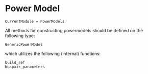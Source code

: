 # Power Model

```@meta
CurrentModule = PowerModels
```

All methods for constructing powermodels should be defined on the following type:

```@docs
GenericPowerModel
```

which utilizes the following (internal) functions:

```@docs
build_ref
buspair_parameters
```
